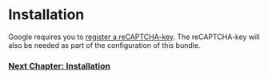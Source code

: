 # Installation
Google requires you to [register a reCAPTCHA-key](https://www.google.com/recaptcha/admin/create). The reCAPTCHA-key
will also be needed as part of the configuration of this bundle.

### [Next Chapter: Installation](/documentation/10_installation.md)

